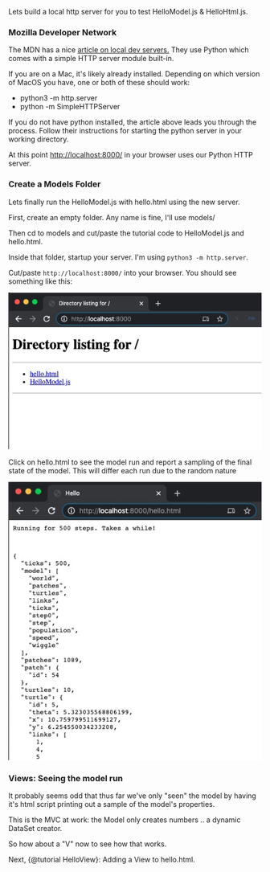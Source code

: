 Lets build a local http server for you to test HelloModel.js & HelloHtml.js.

### Mozilla Developer Network
The MDN has a nice [article on local dev servers.](https://developer.mozilla.org/en-US/docs/Learn/Common_questions/set_up_a_local_testing_server) They use Python which comes with a simple HTTP server module built-in.

If you are on a Mac, it's likely already installed. Depending on which version of MacOS you have, one or both of these should work:

* python3 -m http.server
* python -m SimpleHTTPServer

If you do not have python installed, the article above leads you through the process. Follow their instructions for starting the python server in your working directory.

At this point [http://localhost:8000/](http://localhost:8000/) in your browser uses our Python HTTP server.

### Create a Models Folder

Lets finally run the HelloModel.js with hello.html using the new server.

First, create an empty folder. Any name is fine, I'll use models/

Then cd to models and cut/paste the tutorial code to HelloModel.js and hello.html.

Inside that folder, startup your server. I'm using `python3 -m http.server`.

Cut/paste `http://localhost:8000/` into your browser.  You should see something like this:

![Browser](data/browser.jpg)

Click on hello.html to see the model run and report a sampling of the final state of the model. This will differ each run due to the random nature

![Hello](data/hello.jpg)

### Views: Seeing the model run

It probably seems odd that thus far we've only "seen" the model by having it's html script printing out a sample of the model's properties.

This is the MVC at work: the Model only creates numbers .. a dynamic DataSet creator.

So how about a "V" now to see how that works.

Next, {@tutorial HelloView}: Adding a View to hello.html.

